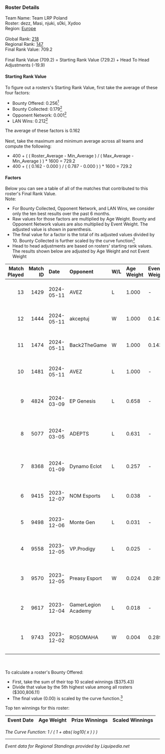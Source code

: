 ### Roster Details<br />
Team Name: Team LRP Poland<br />
Roster: dezz, Masi, njuki, s0ki, Xydoo<br />
Region: [Europe]( ../standings_europe.md)<br />
<br />
Global Rank: [218](../standings_global.md)<br />
Regional Rank: [147]( ../standings_europe.md)<br />
Final Rank Value:  709.2<br />
<br />
Final Rank Value (709.2) = Starting Rank Value (729.2) + Head To Head Adjustments (-19.9)<br />

#### Starting Rank Value<br />
To figure out a rosters's Starting Rank Value, first take the average of these four factors:<br />
- Bounty Offered: 0.256[<sup>1</sup>](#table2)
- Bounty Collected: 0.179[<sup>2</sup>](#table1)
- Opponent Network: 0.001[<sup>2</sup>](#table1)
- LAN Wins: 0.212[<sup>2</sup>](#table1)

The average of these factors is 0.162<br />
<br />
Next, take the maximum and minimum average across all teams and compute the following:<br />
- 400 + ( ( Roster_Average - Min_Average ) / ( Max_Average - Min_Average ) ) * 1600 = 729.2
- 400 + ( ( 0.162 - 0.000 ) / ( 0.787 - 0.000 ) ) * 1600 = 729.2


#### Factors<br />
Below you can see a table of all of the matches that contributed to this roster's Final Rank Value.<br />
Note:<br />

- For Bounty Collected, Opponent Network, and LAN Wins, we consider only the ten best results over the past 6 months.
- Raw values for those factors are multiplied by Age Weight. Bounty and Opponent Network values are also multiplied by Event Weight. The adjusted value is shown in parenthesis.
- The final value for a factor is the total of its adjusted values divided by 10. Bounty Collected is further scaled by the curve function[<sup>3</sup>](#curveFunction)
- Head to head adjustments are based on rosters' starting rank values. The results shown below are adjusted by Age Weight and not Event Weight
<span id="table1"></span><br />


| Match Played | Match ID | Date       | Opponent            | W/L | Age Weight | Event Weight | Bounty Collected | Opponent Network | LAN Wins  | H2H Adj. | Roster                                   |
| -: | -: | :- | :- | :- | :- | :- | :- | :- | :- | -: | :- |
|           13 |     1429 | 2024-05-11 | AVEZ                | L   | 1.000      | -            | -                | -                | -         |    -9.45 | dezz, Masi, njuki, s0ki, Xydoo           |
|           12 |     1444 | 2024-05-11 | akceptuj            | W   | 1.000      | 0.143        | 0.001 (0.000)    | 0.028 (0.004)    | 1 (1.000) |    12.74 | dezz, Masi, njuki, s0ki, Xydoo           |
|           11 |     1474 | 2024-05-11 | Back2TheGame        | W   | 1.000      | 0.143        | 0.001 (0.000)    | 0.003 (0.000)    | 1 (1.000) |    10.12 | dezz, Masi, njuki, s0ki, Xydoo           |
|           10 |     1481 | 2024-05-11 | AVEZ                | L   | 1.000      | -            | -                | -                | -         |    -9.59 | dezz, Masi, njuki, s0ki, Xydoo           |
|            9 |     4824 | 2024-03-09 | EP Genesis          | L   | 0.658      | -            | -                | -                | -         |   -14.85 | Ag3NTK, njuki, Rafex, s0ki, Xydoo        |
|            8 |     5077 | 2024-03-05 | ADEPTS              | L   | 0.631      | -            | -                | -                | -         |    -7.01 | cHeuuuuk, Chuckyy, Oxbrandd, prn, Tarkky |
|            7 |     8368 | 2024-01-09 | Dynamo Eclot        | L   | 0.257      | -            | -                | -                | -         |    -0.87 | Blytz, Dytor, forsyy, kreaz, nbqq        |
|            6 |     9415 | 2023-12-07 | NOM Esports         | L   | 0.038      | -            | -                | -                | -         |    -0.74 | AdrieN, Fugor, njuki, s0ki, Xydoo        |
|            5 |     9498 | 2023-12-06 | Monte Gen           | L   | 0.031      | -            | -                | -                | -         |    -0.43 | AdrieN, Fugor, njuki, s0ki, Xydoo        |
|            4 |     9558 | 2023-12-05 | VP.Prodigy          | L   | 0.025      | -            | -                | -                | -         |    -0.27 | AdrieN, Fugor, njuki, s0ki, Xydoo        |
|            3 |     9570 | 2023-12-05 | Preasy Esport       | W   | 0.024      | 0.289        | 0.008 (0.000)    | 0.705 (0.005)    | 0 (0.000) |     0.54 | beccie, Equip, Griller, Skejs, tauy0y0   |
|            2 |     9617 | 2023-12-04 | GamerLegion Academy | L   | 0.018      | -            | -                | -                | -         |    -0.19 | AdrieN, Fugor, njuki, s0ki, Xydoo        |
|            1 |     9743 | 2023-12-02 | ROSOMAHA            | W   | 0.004      | 0.289        | 0.000 (0.000)    | 0.145 (0.000)    | 0 (0.000) |     0.04 | D0nii, Maggent, rendY, skcH, Зippoch     |

<br />
<span id="table2"></span><br />
To calculate a roster's Bounty Offered:<br />

- First, take the sum of their top 10 scaled winnings ($375.43)
- Divide that value by the 5th highest value among all rosters ($300,806.11)
- The final value (0.00) is scaled by the curve function.[<sup>3</sup>](#curveFunction)

Top ten winnings for this roster:<br />

| Event Date | Age Weight | Prize Winnings | Scaled Winnings |
| :- | -: | :- | :- |


<span id="curveFunction"></span>_The Curve Function: 1 / ( 1 + abs( log10( x ) ) )_<br />

---
_Event data for Regional Standings provided by Liquipedia.net_<br />
